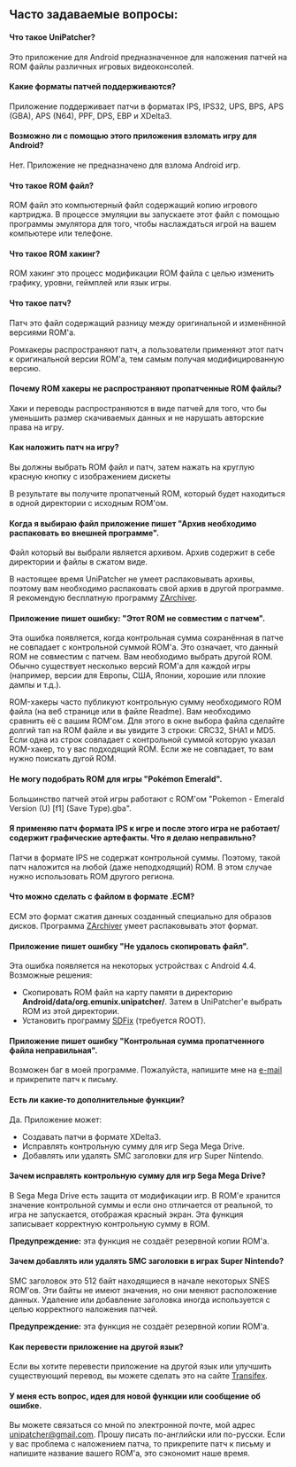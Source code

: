## Часто задаваемые вопросы:

#### Что такое UniPatcher?

Это приложение для Android предназначенное для наложения патчей на ROM файлы различных игровых видеоконсолей.

#### Какие форматы патчей поддерживаются?

Приложение поддерживает патчи в форматах IPS, IPS32, UPS, BPS, APS (GBA), APS (N64), PPF, DPS, EBP и XDelta3.

#### Возможно ли с помощью этого приложения взломать игру для Android?

Нет. Приложение не предназначено для взлома Android игр.

#### Что такое ROM файл?

ROM файл это компьютерный файл содержащий копию игрового картриджа. В процессе эмуляции вы запускаете этот файл с помощью программы эмулятора для того, чтобы наслаждаться игрой на вашем компьютере или телефоне.

#### Что такое ROM хакинг?

ROM хакинг это процесс модификации ROM файла с целью изменить графику, уровни, геймплей или язык игры.

#### Что такое патч?

Патч это файл содержащий разницу между оригинальной и изменённой версиями ROM'а.

Ромхакеры распространяют патч, а пользователи применяют этот патч к оригинальной версии ROM'а, тем самым получая модифицированную версию.

#### Почему ROM хакеры не распространяют пропатченные ROM файлы?

Хаки и переводы распространяются в виде патчей для того, что бы уменьшить размер скачиваемых данных и не нарушать авторские права на игру.

#### Как наложить патч на игру?

Вы должны выбрать ROM файл и патч, затем нажать на круглую красную кнопку с изображением дискеты

В результате вы получите пропатченый ROM, который будет находиться в одной директории с исходным ROM'ом.

#### Когда я выбираю файл приложение пишет "Архив необходимо распаковать во внешней программе".

Файл который вы выбрали является архивом. Архив содержит в себе директории и файлы в сжатом виде.

В настоящее время UniPatcher не умеет распаковывать архивы, поэтому вам необходимо распаковать свой архив в другой программе. Я рекомендую бесплатную программу [ZArchiver](https://play.google.com/store/apps/details?id=ru.zdevs.zarchiver).

#### Приложение пишет ошибку: "Этот ROM не совместим с патчем".

Эта ошибка появляется, когда контрольная сумма сохранённая в патче не совпадает с контрольной суммой ROM'а. Это означает, что данный ROM не совместим с патчем. Вам необходимо выбрать другой ROM. Обычно существует несколько версий ROM'а для каждой игры (например, версии для Европы, США, Японии, хорошие или плохие дампы и т.д.).

ROM-хакеры часто публикуют контрольную сумму необходимого ROM файла (на веб странице или в файле Readme). Вам необходимо сравнить её с вашим ROM'ом. Для этого в окне выбора файла сделайте долгий тап на ROM файле и вы увидите 3 строки: CRC32, SHA1 и MD5. Если одна из строк совпадает с контрольной суммой которую указал ROM-хакер, то у вас подходящий ROM. Если же не совпадает, то вам нужно поискать дугой ROM.

#### Не могу подобрать ROM для игры "Pokémon Emerald".

Большинство патчей этой игры работают с ROM'ом "Pokemon - Emerald Version (U) \[f1\] (Save Type).gba".

#### Я применяю патч формата IPS к игре и после этого игра не работает/содержит графические артефакты. Что я делаю неправильно?

Патчи в формате IPS не содержат контрольной суммы. Поэтому, такой патч наложится на любой (даже неподходящий) ROM. В этом случае нужно использовать ROM другого региона.

#### Что можно сделать с файлом в формате .ECM?

ECM это формат сжатия данных созданный специально для образов дисков. Программа [ZArchiver](https://play.google.com/store/apps/details?id=ru.zdevs.zarchiver) умеет распаковывать этот формат.

#### Приложение пишет ошибку "Не удалось скопировать файл".

Эта ошибка появляется на некоторых устройствах с Android 4.4. Возможные решения:

- Скопировать ROM файл на карту памяти в директорию **Android/data/org.emunix.unipatcher/**. Затем в UniPatcher'е выбрать ROM из этой директории.
- Установить программу [SDFix](https://play.google.com/store/apps/details?id=nextapp.sdfix) (требуется ROOT).

#### Приложение пишет ошибку "Контрольная сумма пропатченного файла неправильная".

Возможен баг в моей программе. Пожалуйста, напишите мне на [e-mail](mailto:unipatcher@gmail.com) и прикрепите патч к письму.

#### Есть ли какие-то дополнительные функции?

Да. Приложение может:

- Создавать патчи в формате XDelta3.
- Исправлять контрольную сумму для игр Sega Mega Drive.
- Добавлять или удалять SMC заголовки для игр Super Nintendo.

#### Зачем исправлять контрольную сумму для игр Sega Mega Drive?

В Sega Mega Drive есть защита от модификации игр. В ROM'е хранится значение контрольной суммы и если оно отличается от реальной, то игра не запускается, отображая красный экран. Эта функция записывает корректную контрольную сумму в ROM.

**Предупреждение:** эта функция не создаёт резервной копии ROM'а.

#### Зачем добавлять или удалять SMC заголовки в играх Super Nintendo?

SMC заголовок это 512 байт находящиеся в начале некоторых SNES ROM'ов. Эти байты не имеют значения, но они меняют расположение данных. Удаление или добавление заголовка иногда используется с целью корректного наложения патчей.

**Предупреждение:** эта функция не создаёт резервной копии ROM'а.

#### Как перевести приложение на другой язык?

Если вы хотите перевести приложение на другой язык или улучшить существующий перевод, вы можете сделать это на сайте [Transifex](https://www.transifex.com/unipatcher/unipatcher/dashboard/).

#### У меня есть вопрос, идея для новой функции или сообщение об ошибке.

Вы можете связаться со мной по электронной почте, мой адрес <unipatcher@gmail.com>. Прошу писать по-английски или по-русски. Если у вас проблема с наложением патча, то прикрепите патч к письму и напишите название вашего ROM'а, это сэкономит наше время.